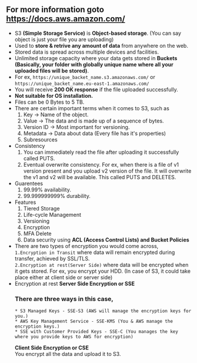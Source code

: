 ## For more information goto https://docs.aws.amazon.com/

* S3 **(Simple Storage Service)** is **Object-based storage**. (You can say object is just your file you are uploading)  
* Used to **store & retrive any amount of data** from anywhere on the web.  
* Stored data is spread across multiple devices and facilities.  
* Unlimited storage capacity where your data gets stored in **Buckets (Basically, your folder with globally unique name where all your uploaded files will be stored)**.
* For ex, `https://unique_backet_name.s3.amazonaws.com/` or `https://unique_backet_name.eu-east-1.amazonaws.com/`
* You will receive **200 OK response** if the file uploaded successfully.
* **Not suitable for OS installation.**
* Files can be 0 Bytes to 5 TB.  
* There are certain important terms when it comes to S3, such as
  1. Key -> Name of the object.  
  2. Value -> The data and is made up of a sequence of bytes.  
  3. Version ID -> Most important for versioning.  
  4. Metadata -> Data about data (Every file has it's properties)  
  5. Subresources
* Consistency  
  1. You can immediately read the file after uploading it successfully called PUTS.
  2. Eventual overwrite consistency. For ex, when there is a file of v1 version present and you upload v2 version of the file. It will overwrite the v1 and v2 will be available. This called PUTS and DELETES.  
* Guarentees
  1. 99.99% availability.  
  2. 99.999999999% durability.  
* Features
  1. Tiered Storage 
  2. Life-cycle Management
  3. Versioning
  4. Encryption
  5. MFA Delete
  6. Data security using **ACL (Access Control Lists) and Bucket Policies**
* There are two types of encryption you would come across,  
      `1.Encryption in Transit` where data will remain encrypted during transfer, achieved by SSL/TLS.  
      `2.Encryption at rest(Server Side)` where data will be encrypted when it gets stored. For ex, you encrypt your HDD.
         (In case of S3, it could take place either at client side or server side)  
* Encryption at rest
  **Server Side Encryption or SSE**  
  ### There are three ways in this case,  
      * S3 Managed Keys - SSE-S3 (AWS will manage the encryption keys for you.)
      * AWS Key Management Service - SSE-KMS (You & AWS manage the encryption keys.)
      * SSE with Customer Provided Keys - SSE-C (You manages the key where you provide keys to AWS for encryption)  
  **Client Side Encryption or CSE**  
  You encrypt all the data and upload it to S3.  
